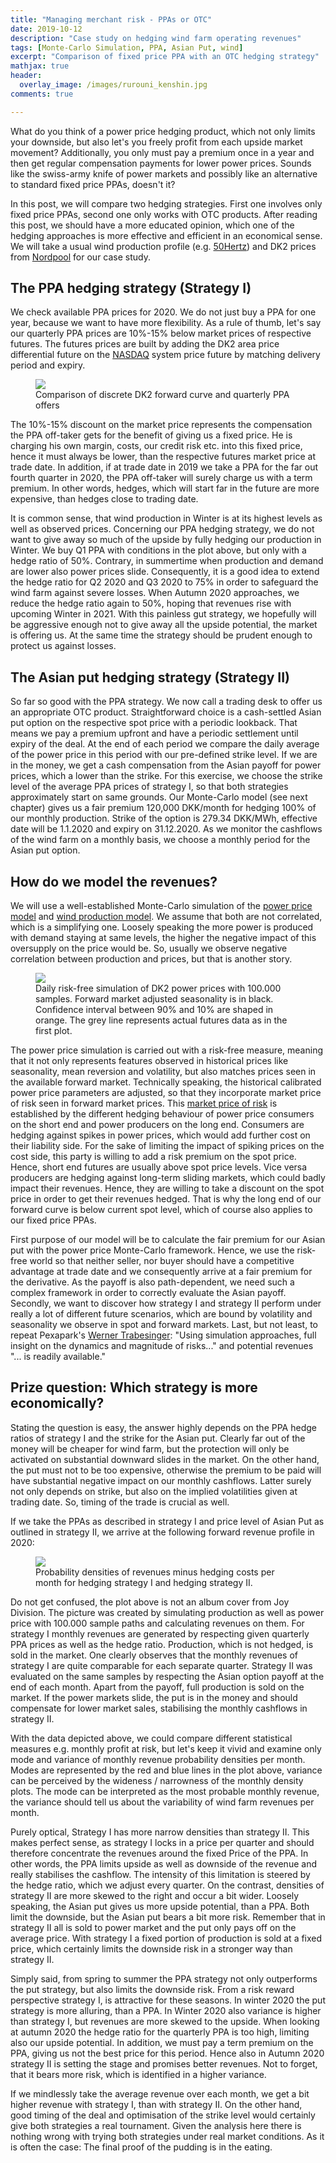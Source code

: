 ```yaml
---
title: "Managing merchant risk - PPAs or OTC"
date: 2019-10-12
description: "Case study on hedging wind farm operating revenues"
tags: [Monte-Carlo Simulation, PPA, Asian Put, wind]
excerpt: "Comparison of fixed price PPA with an OTC hedging strategy"
mathjax: true
header:
  overlay_image: /images/rurouni_kenshin.jpg
comments: true

---
```

What do you think of a power price hedging product, which not only limits your downside, but also let's you freely profit from each upside market movement? Additionally, you only must pay a premium once in a year and then get regular compensation payments for lower power prices. Sounds like the swiss-army knife of power markets and possibly like an alternative to standard fixed price PPAs, doesn't it?

In this post, we will compare two hedging strategies. First one involves only fixed price PPAs, second one only works with OTC products. After reading this post, we should have a more educated opinion, which one of the hedging approaches is more effective and efficient in an economical sense. We will take a usual wind production profile (e.g. [50Hertz](https://www.50hertz.com/)) and DK2 prices from [Nordpool](https://www.nordpoolgroup.com/Market-data1/#/nordic/table) for our case study.

## The PPA hedging strategy (Strategy I)
We check available PPA prices for 2020. We do not just buy a PPA for one year, because we want to have more flexibility. As a rule of thumb, let's say our quarterly PPA prices are 10%-15% below market prices of respective futures. The futures prices are built by adding the DK2 area price differential future on the [NASDAQ](https://www.nasdaq.com/solutions/power-futures) system price future by matching delivery period and expiry.

<figure class="one">
    <a href="{{ site.url }}{{ site.baseurl }}/images/futures_ppas.jpeg"><img src="{{ site.url }}{{ site.baseurl }}/images/futures_ppas.jpeg"></a>
    <figcaption> Comparison of discrete DK2 forward curve and quarterly PPA offers </figcaption>
</figure>

The 10%-15% discount on the market price represents the compensation the PPA off-taker gets for the benefit of giving us a fixed price. He is charging his own margin, costs, our credit risk etc. into this fixed price, hence it must always be lower, than the respective futures market price at trade date. In addition, if at trade date in 2019 we take a PPA for the far out fourth quarter in 2020, the PPA off-taker will surely charge us with a term premium. In other words, hedges, which will start far in the future are more expensive, than hedges close to trading date.

It is common sense, that wind production in Winter is at its highest levels as well as observed prices. Concerning our PPA hedging strategy, we do not want to give away so much of the upside by fully hedging our production in Winter. We buy Q1 PPA with conditions in the plot above, but only with a hedge ratio of 50%. Contrary, in summertime when production and demand are lower also power prices slide. Consequently, it is a good idea to extend the hedge ratio for Q2 2020 and Q3 2020 to 75% in order to safeguard the wind farm against severe losses. When Autumn 2020 approaches, we reduce the hedge ratio again to 50%, hoping that revenues rise with upcoming Winter in 2021. With this painless gut strategy, we hopefully will be aggressive enough not to give away all the upside potential, the market is offering us. At the same time the strategy should be prudent enough to protect us against losses.

## The Asian put hedging strategy (Strategy II)
So far so good with the PPA strategy. We now call a trading desk to offer us an appropriate OTC product. Straightforward choice is a cash-settled Asian put option on the respective spot price with a periodic lookback. That means we pay a premium upfront and have a periodic settlement until expiry of the deal. At the end of each period we compare the daily average of the power price in this period with our pre-defined strike level. If we are in the money, we get a cash compensation from the Asian payoff for power prices, which a lower than the strike.
For this exercise, we choose the strike level of the average PPA prices of strategy I, so that both strategies approximately start on same grounds. Our Monte-Carlo model (see next chapter) gives us a fair premium 120,000 DKK/month for hedging 100% of our monthly production. Strike of the option is 279.34 DKK/MWh, effective date will be 1.1.2020 and expiry on 31.12.2020. As we monitor the cashflows of the wind farm on a monthly basis, we choose a monthly period for the Asian put option.

## How do we model the revenues?
We will use a well-established Monte-Carlo simulation of the [power price model](https://de.mathworks.com/help/fininst/examples/simulating-electricity-prices-with-mean-reversion-and-jump-diffusion.html) and [wind production model](https://jensjuergens.github.io/werkbank/initial/). We assume that both are not correlated, which is a simplifying one. Loosely speaking the more power is produced with demand staying at same levels, the higher the negative impact of this oversupply on the price would be. So, usually we observe negative correlation between production and prices, but that is another story.

<figure class="one">
    <a href="{{ site.url }}{{ site.baseurl }}/images/dk2_power_price_sim.jpeg"><img src="{{ site.url }}{{ site.baseurl }}/images/dk2_power_price_sim.jpeg"></a>
    <figcaption> Daily risk-free simulation of DK2 power prices with 100.000 samples. Forward market adjusted seasonality is in black. Confidence interval between 90% and 10% are shaped in orange. The grey line represents actual futures data as in the first plot. </figcaption>
</figure>

The power price simulation is carried out with a risk-free measure, meaning that it not only represents features observed in historical prices like seasonality, mean reversion and volatility, but also matches prices seen in the available forward market. Technically speaking, the historical calibrated power price parameters are adjusted, so that they incorporate market price of risk seen in forward market prices. This [market price of risk](https://papers.ssrn.com/sol3/papers.cfm?abstract_id=941117) is established by the different hedging behaviour of power price consumers on the short end and power producers on the long end. Consumers are hedging against spikes in power prices, which would add further cost on their liability side. For the sake of limiting the impact of spiking prices on the cost side, this party is willing to add a risk premium on the spot price. Hence, short end futures are usually above spot price levels. Vice versa producers are hedging against long-term sliding markets, which could badly impact their revenues. Hence, they are willing to take a discount on the spot price in order to get their revenues hedged. That is why the long end of our forward curve is below current spot level, which of course also applies to our fixed price PPAs.

First purpose of our model will be to calculate the fair premium for our Asian put with the power price Monte-Carlo framework. Hence, we use the risk-free world so that neither seller, nor buyer should have a competitive advantage at trade date and we consequently arrive at a fair premium for the derivative. As the payoff is also path-dependent, we need such a complex framework in order to correctly evaluate the Asian payoff. Secondly, we want to discover how strategy I and strategy II perform under really a lot of different future scenarios, which are bound by volatility and seasonality we observe in spot and forward markets. Last, but not least, to repeat Pexapark's [Werner Trabesinger](https://pexapark.com/blog/merchant-risk/): "Using simulation approaches, full insight on the dynamics and magnitude of risks..." and potential revenues "... is readily available."

## Prize question: Which strategy is more economically?
Stating the question is easy, the answer highly depends on the PPA hedge ratios of strategy I and the strike for the Asian put. Clearly far out of the money will be cheaper for wind farm, but the protection will only be activated on substantial downward slides in the market. On the other hand, the put must not to be too expensive, otherwise the premium to be paid will have substantial negative impact on our monthly cashflows. Latter surely not only depends on strike, but also on the implied volatilities given at trading date. So, timing of the trade is crucial as well.

If we take the PPAs as described in strategy I and price level of Asian Put as outlined in strategy II, we arrive at the following forward revenue profile in 2020:

<figure class="one">
    <a href="{{ site.url }}{{ site.baseurl }}/images/PPA_Put_revenue_densities.jpeg"><img src="{{ site.url }}{{ site.baseurl }}/images/PPA_Put_revenue_densities.jpeg"></a>
    <figcaption> Probability densities of revenues minus hedging costs per month for hedging strategy I and hedging strategy II. </figcaption>
</figure>

Do not get confused, the plot above is not an album cover from Joy Division. The picture was created by simulating production as well as power price with 100.000 sample paths and calculating revenues on them. For strategy I monthly revenues are generated by respecting given quarterly PPA prices as well as the hedge ratio. Production, which is not hedged, is sold in the market. One clearly observes that the monthly revenues of strategy I are quite comparable for each separate quarter.
Strategy II was evaluated on the same samples by respecting the Asian option payoff at the end of each month. Apart from the payoff, full production is sold on the market. If the power markets slide, the put is in the money and should compensate for lower market sales, stabilising the monthly cashflows in strategy II.

With the data depicted above, we could compare different statistical measures e.g. monthly profit at risk, but let's keep it vivid and examine only mode and variance of monthly revenue probability densities per month. Modes are represented by the red and blue lines in the plot above, variance can be perceived by the wideness / narrowness of the monthly density plots. The mode can be interpreted as the most probable monthly revenue, the variance should tell us about the variability of wind farm revenues per month.

Purely optical, Strategy I has more narrow densities than strategy II. This makes perfect sense, as strategy I locks in a price per quarter and should therefore concentrate the revenues around the fixed Price of the PPA. In other words, the PPA limits upside as well as downside of the revenue and really stabilises the cashflow. The intensity of this limitation is steered by the hedge ratio, which we adjust every quarter. On the contrast, densities of strategy II are more skewed to the right and occur a bit wider. Loosely speaking, the Asian put gives us more upside potential, than a PPA. Both limit the downside, but the Asian put bears a bit more risk. Remember that in strategy II all is sold to power market and the put only pays off on the average price. With strategy I a fixed portion of production is sold at a fixed price, which certainly limits the downside risk in a stronger way than strategy II.

Simply said, from spring to summer the PPA strategy not only outperforms the put strategy, but also limits the downside risk. From a risk reward perspective strategy I, is attractive for these seasons. In winter 2020 the put strategy is more alluring, than a PPA. In Winter 2020 also variance is higher than strategy I, but revenues are more skewed to the upside. When looking at autumn 2020 the hedge ratio for the quarterly PPA is too high, limiting also our upside potential. In addition, we must pay a term premium on the PPA, giving us not the best price for this period. Hence also in Autumn 2020 strategy II is setting the stage and promises better revenues. Not to forget, that it bears more risk, which is identified in a higher variance.

If we mindlessly take the average revenue over each month, we get a bit higher revenue with strategy I, than with strategy II. On the other hand, good timing of the deal and optimisation of the strike level would certainly give both strategies a real tournament. Given the analysis here there is nothing wrong with trying both strategies under real market conditions. As it is often the case: The final proof of the pudding is in the eating.
